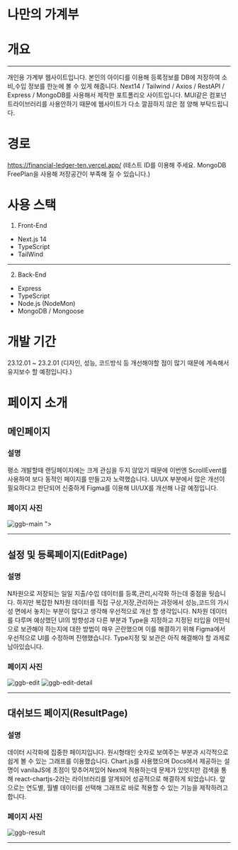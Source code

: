 나만의 가계부
=============

# 개요
***
개인용 가계부 웹사이트입니다. 본인의 아이디를 이용해 등록정보를 DB에 저장하여 소비,수입 정보를 한눈에 볼 수 있게 해줍니다.
Next14 / Tailwind / Axios / RestAPI / Express / MongoDB를 사용해서 제작한 포트폴리오 사이트입니다.
MUI같은 컴포넌트라이브러리를 사용안하기 때문에 웹사이트가 다소 깔끔하지 않은 점 양해 부탁드립니다.

# 경로
https://financial-ledger-ten.vercel.app/
(테스트 ID를 이용해 주세요. MongoDB FreePlan을 사용해 저장공간이 부족해 질 수 있습니다.)

# 사용 스택
1. Front-End
* Next.js 14
* TypeScript
* TailWind
***
2. Back-End
* Express
* TypeScript
* Node.js (NodeMon)
* MongoDB / Mongoose

# 개발 기간
23.12.01 ~ 23.2.01
(디자인, 성능, 코드방식 등 개선해야할 점이 많기 때문에 계속해서 유지보수 할 예정입니다.)

# 페이지 소개

## 메인페이지

### 설명
평소 개발할때 랜딩페이지에는 크게 관심을 두지 않았기 때문에 이번엔 ScrollEvent를 사용하여 보다 동적인 페이지를 만들고자 노력했습니다.
UI/UX 부분에서 많은 개선이 필요하다고 판단되어 신중하게 Figma를 이용해 UI/UX를 개선해 나갈 예정입니다.

### 페이지 사진
![ggb-main](https://github.com/KMS9612/financial_ledger/assets/103579314/d2a7fd30-8410-4d4d-bcf9-b09fa9fa7c45)
">
***

## 설정 및 등록페이지(EditPage)

### 설명
N차원으로 저장되는 일일 지출/수입 데이터를 등록,관리,시각화 하는데 중점을 둿습니다. 하지만 복잡한 N차원 데이터를 직접 구상,저장,관리하는 과정에서 성능,코드의 가시성 면에서 놓치는 부분이 많다고 생각해 우선적으로 개선 할 생각입니다.
N차원 데이터를 다루며 예상했던 UI의 방향성과 다른 부분과 Type을 지정하고 지정된 타입을 어떤식으로 보관해야 하는지에 대한 방법이 매우 곤란했으며 이를 해결하기 위해 Figma에서 우선적으로 UI를 수정하며 진행했습니다.
Type지정 및 보관은 아직 해결해야 할 과제로 남아있습니다.
### 페이지 사진
![ggb-edit](https://github.com/KMS9612/financial_ledger/assets/103579314/8cac3c33-6a88-437c-a1e5-adcfc2aef799)
![ggb-edit-detail](https://github.com/KMS9612/financial_ledger/assets/103579314/b67400cf-593d-44b2-8606-3084c1ff0e64)

***

## 대쉬보드 페이지(ResultPage)

### 설명
데이터 시각화에 집중한 페이지입니다. 원시형태인 숫자로 보여주는 부분과 시각적으로 쉽게 볼 수 있는 그래프를 이용했습니다.
Chart.js를 사용했으며 Docs에서 제공하는 설명이 vanilaJS에 초점이 맞추어져있어 Next에 적용하는데 문제가 있엇지만 검색을 통해 react-chartjs-2라는 라이브러리를 알게되어 성공적으로 해결하게 되었습니다.
앞으로는 연도별, 월별 데이터를 선택해 그래프로 바로 적용할 수 있는 기능을 제작하려고 합니다.
### 페이지 사진
![ggb-result](https://github.com/KMS9612/financial_ledger/assets/103579314/48690934-09f3-45a1-ac58-fd1aabf2224a)
***
